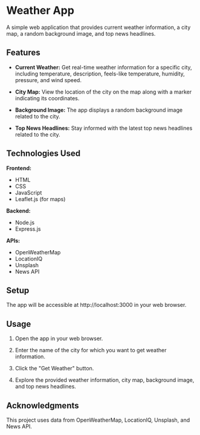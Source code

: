 # Weather App

A simple web application that provides current weather information, a city map, a random background image, and top news headlines.

## Features

- **Current Weather:** Get real-time weather information for a specific city, including temperature, description, feels-like temperature, humidity, pressure, and wind speed.

- **City Map:** View the location of the city on the map along with a marker indicating its coordinates.

- **Background Image:** The app displays a random background image related to the city.

- **Top News Headlines:** Stay informed with the latest top news headlines related to the city.

## Technologies Used

**Frontend:**
- HTML
- CSS
- JavaScript
- Leaflet.js (for maps)

**Backend:**
- Node.js
- Express.js

**APIs:**
- OpenWeatherMap
- LocationIQ
- Unsplash
- News API

## Setup

The app will be accessible at http://localhost:3000 in your web browser.

## Usage

1. Open the app in your web browser.

2. Enter the name of the city for which you want to get weather information.

3. Click the "Get Weather" button.

4. Explore the provided weather information, city map, background image, and top news headlines.

## Acknowledgments

This project uses data from OpenWeatherMap, LocationIQ, Unsplash, and News API.


